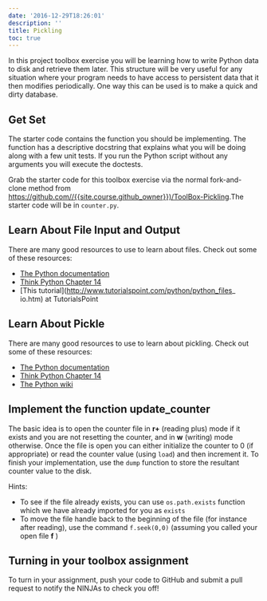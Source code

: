 ```yaml
---
date: '2016-12-29T18:26:01'
description: ''
title: Pickling
toc: true
---
```


In this project toolbox exercise you will be learning how to write Python data
to disk and retrieve them later. This structure will be very useful for any
situation where your program needs to have access to persistent data that it
then modifies periodically. One way this can be used is to make a quick and
dirty database.

## Get Set

The starter code contains the function you should be implementing. The
function has a descriptive docstring that explains what you will be doing
along with a few unit tests. If you run the Python script without any
arguments you will execute the doctests.

Grab the starter code for this toolbox exercise via the normal fork-and-clone
method from <https://github.com//{{site.course.github_owner}})/ToolBox-Pickling>.The starter code
will be in `counter.py`.

## Learn About File Input and Output

There are many good resources to use to learn about files. Check out some of
these resources:

* [The Python documentation](https://docs.python.org/2/tutorial/inputoutput.html)
* [Think Python Chapter 14](http://www.greenteapress.com/thinkpython/html/thinkpython015.html)
* [This tutorial](http://www.tutorialspoint.com/python/python_files_ io.htm) at TutorialsPoint

## Learn About Pickle

There are many good resources to use to learn about pickling. Check out some
of these resources:

* [The Python documentation](https://docs.python.org/2/library/pickle.html)
* [Think Python Chapter 14](http://www.greenteapress.com/thinkpython/html/thinkpython015.html)
* [The Python wiki](https://wiki.python.org/moin/UsingPickle)

## Implement the function update_counter

The basic idea is to open the counter file in **r+**  (reading plus) mode if it
exists and you are not resetting the counter, and in **w**  (writing) mode
otherwise. Once the file is open you can either initialize the counter to 0
(if appropriate) or read the counter value (using `load`) and then increment
it. To finish your implementation, use the `dump` function to store the
resultant counter value to the disk.

Hints:

  * To see if the file already exists, you can use `os.path.exists` function which we have already imported for you as `exists`
  * To move the file handle back to the beginning of the file (for instance after reading), use the command `f.seek(0,0)` (assuming you called your open file **f** )

## Turning in your toolbox assignment

To turn in your assignment, push your code to GitHub and submit a pull request
to notify the NINJAs to check you off!
